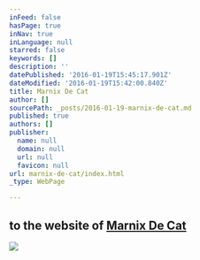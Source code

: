 ```yaml
---
inFeed: false
hasPage: true
inNav: true
inLanguage: null
starred: false
keywords: []
description: ''
datePublished: '2016-01-19T15:45:17.901Z'
dateModified: '2016-01-19T15:42:00.840Z'
title: Marnix De Cat
author: []
sourcePath: _posts/2016-01-19-marnix-de-cat.md
published: true
authors: []
publisher:
  name: null
  domain: null
  url: null
  favicon: null
url: marnix-de-cat/index.html
_type: WebPage

---
```

## to the website of [Marnix De Cat][0]
![](https://s3-us-west-2.amazonaws.com/the-grid-img/p/317a953076acdcbfefa05448370f1c75bca84af4.jpg)

[0]: www.marnixdecat.be